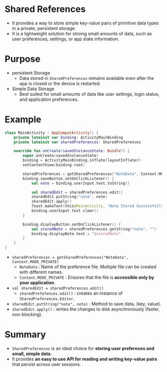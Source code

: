 # Shared References
- It provides a way to store simple key-value pairs of primitive data types in a private, persistent storage.
- It is a lightweight solution for stroing small amounts of data, such as user preferences, settings, or app state information.

# Purpose
- persistent Storage
  - Data stored in `SharedPreferences` remains available even after the app is closed or the device is restarted.
- Simple Data Storage
  - Best suited for small amounts of data like user settings, login status, and application preferences.
 
# Example
```kt
class MainActivity : AppCompatActivity() {
    private lateinit var binding: ActivityMainBinding
    private lateinit var sharedPreferences: SharedPreferences

    override fun onCreate(savedInstanceState: Bundle?) {
        super.onCreate(savedInstanceState)
        binding = ActivityMainBinding.inflate(layoutInflater)
        setContentView(binding.root)

        sharedPreferences = getSharedPreferences("NoteData", Context.MODE_PRIVATE)
        binding.saveButton.setOnClickListener() {
            val note = binding.userInput.text.toString()

            val sharedEdit = sharedPreferences.edit()
            sharedEdit.putString("note", note)
            sharedEdit.apply()
            Toast.makeText(this@MainActivity, "Note Stored Successfully", Toast.LENGTH_SHORT).show()
            binding.userInput.text.clear()
        }

        binding.displayButton.setOnClickListener() {
            val storedNote = sharedPreferences.getString("note", "")
            binding.displayNote.text = "$storedNote"
        }
    }
}
```
- `sharedPreferences = getSharedPreferences("NoteData", Context.MODE_PRIVATE)`
  - `NoteData` : Name of the preference file. Multiple file can be created with different names.
  - `Context.MODE_PRIVATE` : Ensures that the file is **accessible only by your application**.
- `val sharedEdit = sharedPreferences.edit()`
  - `sharedPrefefences.edit()` : creates an instance of `SharedPreferences.Editor`.
- `sharedEdit.putString("note", note)` : Method to save data, (key, value). 
- `sharedEdit.apply()` : wirtes the changes to disk asynchronously (faster, non-blocking).

# Summary
- `SharedPreferences` is an ideal choice for **storing user prefernces and small, simple data**.
- It provides **an easy to use API for reading and writing key-value pairs** that persist across user sessions.
